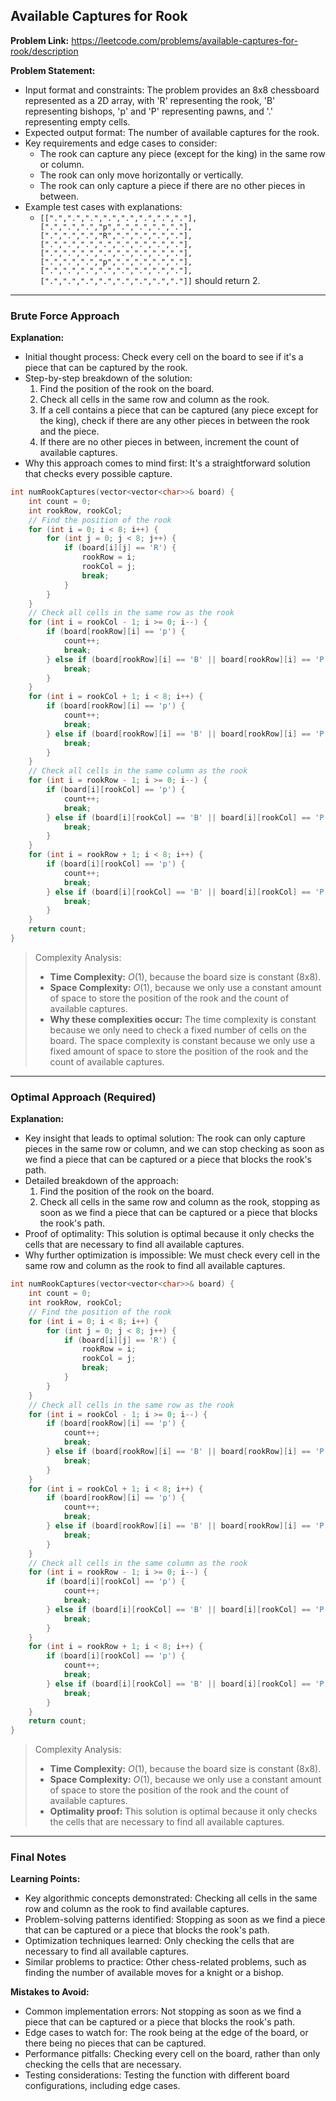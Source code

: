## Available Captures for Rook

**Problem Link:** https://leetcode.com/problems/available-captures-for-rook/description

**Problem Statement:**
- Input format and constraints: The problem provides an 8x8 chessboard represented as a 2D array, with 'R' representing the rook, 'B' representing bishops, 'p' and 'P' representing pawns, and '.' representing empty cells.
- Expected output format: The number of available captures for the rook.
- Key requirements and edge cases to consider: 
  - The rook can capture any piece (except for the king) in the same row or column.
  - The rook can only move horizontally or vertically.
  - The rook can only capture a piece if there are no other pieces in between.
- Example test cases with explanations:
  - `[[".",".",".",".",".",".",".","."],[".",".",".","p",".",".",".","."],[".",".",".","R",".",".",".","."],[".",".",".",".",".",".",".","."],[".",".",".",".",".",".",".","."],[".",".",".","p",".",".",".","."],[".",".",".",".",".",".",".","."],[".",".",".",".",".",".",".","."]]` should return 2.

---

### Brute Force Approach

**Explanation:**
- Initial thought process: Check every cell on the board to see if it's a piece that can be captured by the rook.
- Step-by-step breakdown of the solution:
  1. Find the position of the rook on the board.
  2. Check all cells in the same row and column as the rook.
  3. If a cell contains a piece that can be captured (any piece except for the king), check if there are any other pieces in between the rook and the piece.
  4. If there are no other pieces in between, increment the count of available captures.
- Why this approach comes to mind first: It's a straightforward solution that checks every possible capture.

```cpp
int numRookCaptures(vector<vector<char>>& board) {
    int count = 0;
    int rookRow, rookCol;
    // Find the position of the rook
    for (int i = 0; i < 8; i++) {
        for (int j = 0; j < 8; j++) {
            if (board[i][j] == 'R') {
                rookRow = i;
                rookCol = j;
                break;
            }
        }
    }
    // Check all cells in the same row as the rook
    for (int i = rookCol - 1; i >= 0; i--) {
        if (board[rookRow][i] == 'p') {
            count++;
            break;
        } else if (board[rookRow][i] == 'B' || board[rookRow][i] == 'P') {
            break;
        }
    }
    for (int i = rookCol + 1; i < 8; i++) {
        if (board[rookRow][i] == 'p') {
            count++;
            break;
        } else if (board[rookRow][i] == 'B' || board[rookRow][i] == 'P') {
            break;
        }
    }
    // Check all cells in the same column as the rook
    for (int i = rookRow - 1; i >= 0; i--) {
        if (board[i][rookCol] == 'p') {
            count++;
            break;
        } else if (board[i][rookCol] == 'B' || board[i][rookCol] == 'P') {
            break;
        }
    }
    for (int i = rookRow + 1; i < 8; i++) {
        if (board[i][rookCol] == 'p') {
            count++;
            break;
        } else if (board[i][rookCol] == 'B' || board[i][rookCol] == 'P') {
            break;
        }
    }
    return count;
}
```

> Complexity Analysis:
> - **Time Complexity:** $O(1)$, because the board size is constant (8x8).
> - **Space Complexity:** $O(1)$, because we only use a constant amount of space to store the position of the rook and the count of available captures.
> - **Why these complexities occur:** The time complexity is constant because we only need to check a fixed number of cells on the board. The space complexity is constant because we only use a fixed amount of space to store the position of the rook and the count of available captures.

---

### Optimal Approach (Required)

**Explanation:**
- Key insight that leads to optimal solution: The rook can only capture pieces in the same row or column, and we can stop checking as soon as we find a piece that can be captured or a piece that blocks the rook's path.
- Detailed breakdown of the approach:
  1. Find the position of the rook on the board.
  2. Check all cells in the same row and column as the rook, stopping as soon as we find a piece that can be captured or a piece that blocks the rook's path.
- Proof of optimality: This solution is optimal because it only checks the cells that are necessary to find all available captures.
- Why further optimization is impossible: We must check every cell in the same row and column as the rook to find all available captures.

```cpp
int numRookCaptures(vector<vector<char>>& board) {
    int count = 0;
    int rookRow, rookCol;
    // Find the position of the rook
    for (int i = 0; i < 8; i++) {
        for (int j = 0; j < 8; j++) {
            if (board[i][j] == 'R') {
                rookRow = i;
                rookCol = j;
                break;
            }
        }
    }
    // Check all cells in the same row as the rook
    for (int i = rookCol - 1; i >= 0; i--) {
        if (board[rookRow][i] == 'p') {
            count++;
            break;
        } else if (board[rookRow][i] == 'B' || board[rookRow][i] == 'P') {
            break;
        }
    }
    for (int i = rookCol + 1; i < 8; i++) {
        if (board[rookRow][i] == 'p') {
            count++;
            break;
        } else if (board[rookRow][i] == 'B' || board[rookRow][i] == 'P') {
            break;
        }
    }
    // Check all cells in the same column as the rook
    for (int i = rookRow - 1; i >= 0; i--) {
        if (board[i][rookCol] == 'p') {
            count++;
            break;
        } else if (board[i][rookCol] == 'B' || board[i][rookCol] == 'P') {
            break;
        }
    }
    for (int i = rookRow + 1; i < 8; i++) {
        if (board[i][rookCol] == 'p') {
            count++;
            break;
        } else if (board[i][rookCol] == 'B' || board[i][rookCol] == 'P') {
            break;
        }
    }
    return count;
}
```

> Complexity Analysis:
> - **Time Complexity:** $O(1)$, because the board size is constant (8x8).
> - **Space Complexity:** $O(1)$, because we only use a constant amount of space to store the position of the rook and the count of available captures.
> - **Optimality proof:** This solution is optimal because it only checks the cells that are necessary to find all available captures.

---

### Final Notes

**Learning Points:**
- Key algorithmic concepts demonstrated: Checking all cells in the same row and column as the rook to find available captures.
- Problem-solving patterns identified: Stopping as soon as we find a piece that can be captured or a piece that blocks the rook's path.
- Optimization techniques learned: Only checking the cells that are necessary to find all available captures.
- Similar problems to practice: Other chess-related problems, such as finding the number of available moves for a knight or a bishop.

**Mistakes to Avoid:**
- Common implementation errors: Not stopping as soon as we find a piece that can be captured or a piece that blocks the rook's path.
- Edge cases to watch for: The rook being at the edge of the board, or there being no pieces that can be captured.
- Performance pitfalls: Checking every cell on the board, rather than only checking the cells that are necessary.
- Testing considerations: Testing the function with different board configurations, including edge cases.